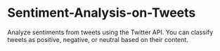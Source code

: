 # Sentiment-Analysis-on-Tweets
Analyze sentiments from tweets using the Twitter API. You can classify tweets as positive, negative, or neutral based on their content.

